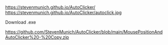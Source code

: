 
https://stevenmunich.github.io/AutoClicker/
https://stevenmunich.github.io/AutoClicker/autoclick.jpg


Download .exe

https://github.com/StevenMunich/AutoClicker/blob/main/MousePositionAndAutoClicker%20-%20Copy.zip
